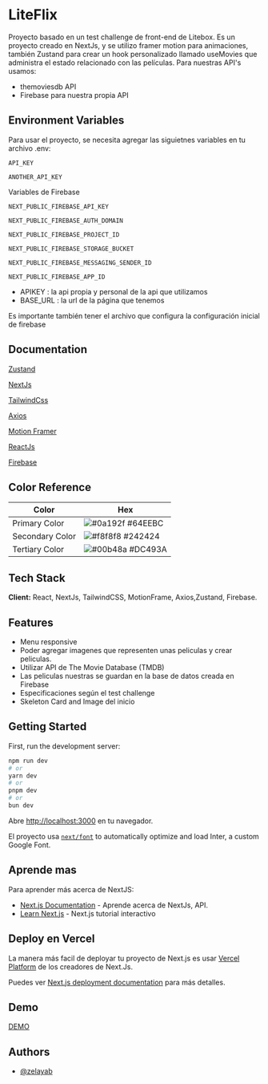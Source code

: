 # LiteFlix

Proyecto basado en un test challenge de front-end de Litebox.
Es un proyecto creado en NextJs, y se utilizo framer motion para animaciones, también Zustand para crear un hook personalizado llamado useMovies que administra el estado relacionado con las películas.
Para nuestras API's usamos:

- themoviesdb API
- Firebase para nuestra propia API

## Environment Variables

Para usar el proyecto, se necesita agregar las siguietnes variables en tu archivo .env:

`API_KEY`

`ANOTHER_API_KEY`

Variables de Firebase

`NEXT_PUBLIC_FIREBASE_API_KEY`

`NEXT_PUBLIC_FIREBASE_AUTH_DOMAIN`

`NEXT_PUBLIC_FIREBASE_PROJECT_ID`

`NEXT_PUBLIC_FIREBASE_STORAGE_BUCKET`

`NEXT_PUBLIC_FIREBASE_MESSAGING_SENDER_ID`

`NEXT_PUBLIC_FIREBASE_APP_ID`

- APIKEY : la api propia y personal de la api que utilizamos
- BASE_URL : la url de la página que tenemos

Es importante también tener el archivo que configura la configuración inicial de firebase

## Documentation

[Zustand](https://zustand-demo.pmnd.rs/)

[NextJs](https://nextjs.org/)

[TailwindCss](https://tailwindcss.com/)

[Axios](https://axios-http.com/es/docs/intro)

[Motion Framer](https://www.framer.com/motion/)

[ReactJs](https://react.dev/)

[Firebase](https://firebase.google.com/docs?hl=es)

## Color Reference

| Color           | Hex                                                              |
| --------------- | ---------------------------------------------------------------- |
| Primary Color   | ![#0a192f](https://via.placeholder.com/10/64EEBC?text=+) #64EEBC |
| Secondary Color | ![#f8f8f8](https://via.placeholder.com/10/242424?text=+) #242424 |
| Tertiary Color  | ![#00b48a](https://via.placeholder.com/10/DC493A?text=+) #DC493A |

## Tech Stack

**Client:** React, NextJs, TailwindCSS, MotionFrame, Axios,Zustand, Firebase.

## Features

- Menu responsive
- Poder agregar imagenes que representen unas peliculas y crear peliculas.
- Utilizar API de The Movie Database (TMDB)
- Las peliculas nuestras se guardan en la base de datos creada en Firebase
- Especificaciones según el test challenge
- Skeleton Card and Image del inicio

## Getting Started

First, run the development server:

```bash
npm run dev
# or
yarn dev
# or
pnpm dev
# or
bun dev
```

Abre [http://localhost:3000](http://localhost:3000) en tu navegador.

El proyecto usa [`next/font`](https://nextjs.org/docs/basic-features/font-optimization) to automatically optimize and load Inter, a custom Google Font.

## Aprende mas

Para aprender más acerca de NextJS:

- [Next.js Documentation](https://nextjs.org/docs) - Aprende acerca de NextJs, API.
- [Learn Next.js](https://nextjs.org/learn) - Next.js tutorial interactivo

## Deploy en Vercel

La manera más facil de deployar tu proyecto de Next.js es usar [Vercel Platform](https://vercel.com/new?utm_medium=default-template&filter=next.js&utm_source=create-next-app&utm_campaign=create-next-app-readme) de los creadores de Next.Js.

Puedes ver [Next.js deployment documentation](https://nextjs.org/docs/deployment) para más detalles.

## Demo

[DEMO](https://liteflix-test-omega.vercel.app/)

## Authors

- [@zelayab](https://www.github.com/zelayab)
